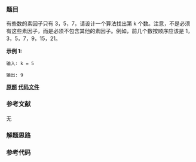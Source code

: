 ### 题目
有些数的素因子只有 3，5，7，请设计一个算法找出第 k 个数。注意，不是必须有这些素因子，而是必须不包含其他的素因子。例如，前几个数按顺序应该是
1，3，5，7，9，15，21。

**示例 1:**

    
    
    输入: k = 5
    
    输出: 9
    

 **[原题](https://leetcode-cn.com/problems/get-kth-magic-number-lcci/)**    **[代码文件]()**


### 参考文献
无

### 解题思路




### 参考代码

```go


```





